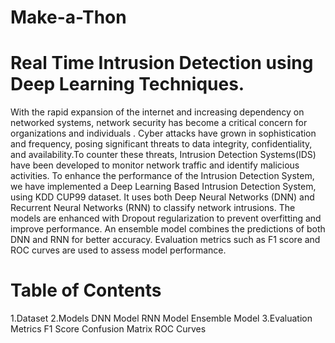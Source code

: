 # Make-a-Thon
# Real Time Intrusion Detection using Deep Learning Techniques.
With the rapid expansion of the internet and increasing dependency on networked systems, network security has become a critical concern for organizations and individuals . Cyber attacks have grown in sophistication and frequency, posing significant threats to data integrity, confidentiality, and availability.To counter these threats, Intrusion Detection Systems(IDS) have been developed to monitor network traffic and identify malicious activities.
To enhance the performance of the Intrusion Detection System, we have implemented a Deep Learning Based Intrusion Detection System, using KDD CUP99 dataset.
It uses both Deep Neural Networks (DNN) and Recurrent Neural Networks (RNN) to classify network intrusions. The models are enhanced with Dropout regularization to prevent overfitting and improve performance. An ensemble model combines the predictions of both DNN and RNN for better accuracy. Evaluation metrics such as F1 score and ROC curves are used to assess model performance.
# Table of Contents
1.Dataset
2.Models
   DNN Model
   RNN Model
   Ensemble Model
3.Evaluation Metrics
  F1 Score
  Confusion Matrix
  ROC Curves
